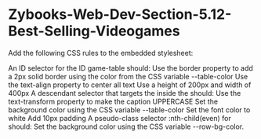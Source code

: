 # Zybooks-Web-Dev-Section-5.12-Best-Selling-Videogames
Add the following CSS rules to the embedded stylesheet:

An ID selector for the ID game-table should:
Use the border property to add a 2px solid border using the color from the CSS variable --table-color
Use the text-align property to center all text
Use a height of 200px and width of 400px
A descendant selector that targets the <caption> inside the <table> should:
Use the text-transform property to make the caption UPPERCASE
Set the background color using the CSS variable --table-color
Set the font color to white
Add 10px padding
A pseudo-class selector :nth-child(even) for <tr> should:
Set the background color using the CSS variable --row-bg-color.
